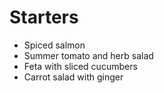 

# Starters

- Spiced salmon
- Summer tomato and herb salad
- Feta with sliced cucumbers
- Carrot salad with ginger
